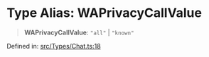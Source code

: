 # Type Alias: WAPrivacyCallValue

> **WAPrivacyCallValue**: `"all"` \| `"known"`

Defined in: [src/Types/Chat.ts:18](https://github.com/Fokusdotid/bail/blob/c004679536d41fcf32da31cecf70d3991dfa31b5/src/Types/Chat.ts#L18)
